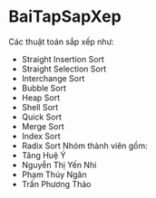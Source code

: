 # BaiTapSapXep
Các thuật toán sắp xếp như:
+ Straight Insertion Sort
+ Straight Selection Sort
+ Interchange Sort
+ Bubble Sort
+ Heap Sort
+ Shell Sort
+ Quick Sort
+ Merge Sort
+ Index Sort
+ Radix Sort
Nhóm thành viên gồm:
+ Tăng Huệ Ý
+ Nguyễn Thị Yến Nhi
+ Phạm Thúy Ngân
+ Trần Phương Thảo
